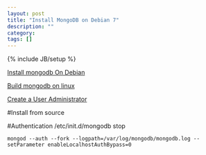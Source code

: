 ```yaml
---
layout: post
title: "Install MongoDB on Debian 7"
description: ""
category: 
tags: []
---
```

{% include JB/setup %}

[Install mongodb On Debian](http://docs.mongodb.org/manual/tutorial/install-mongodb-on-debian/)

[Build mongodb on linux](http://www.mongodb.org/about/tutorial/build-mongodb-on-linux/)

[Create a User Administrator](http://docs.mongodb.org/manual/tutorial/add-user-administrator/)

#Install from source

#Authentication
	/etc/init.d/mongodb stop
	
	mongod --auth --fork --logpath=/var/log/mongodb/mongodb.log --setParameter enableLocalhostAuthBypass=0
